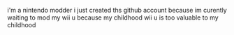 i'm a nintendo modder i just created ths github account because im curently waiting to mod my wii u because my childhood wii u is too valuable to my childhood 
